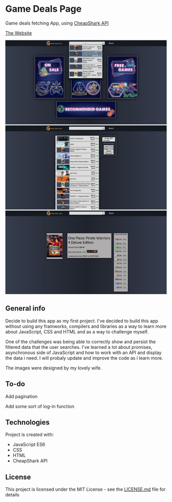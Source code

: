 # Game Deals Page

Game deals fetching App, using [CheapShark API](https://apidocs.cheapshark.com/)

[The Website](https://exoldarium.github.io/Game-Deals-Page/)

![alt text](/images/captureDeals.JPG)
![alt text](/images/CaptureDeals2.JPG)
![alt text](/images/CaptureDeals3.JPG)

## General info
Decide to build this app as my first project. I've decided to build this app without using any framworks,  compilers and libraries as a way to learn more about 
JavaScript, CSS and HTML and as a way to challenge myself.

One of the challenges was being able to correctly show and persist the filtered data that the user searches. I've learned a lot about promises, asynchronous side
of JavaScript and how to work with an API and display the data i need. I will probaly update and improve the code as i learn more.

The images were designed by my lovely wife.

## To-do
Add pagination

Add some sort of log-in function

	
## Technologies
Project is created with:
* JavaScript ES6
* CSS
* HTML
* CheapShark API
## License

This project is licensed under the MIT License - see the [LICENSE.md](LICENSE.md) file for details
